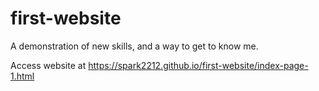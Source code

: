 # first-website
A demonstration of new skills, and a way to get to know me.

Access website at https://spark2212.github.io/first-website/index-page-1.html
